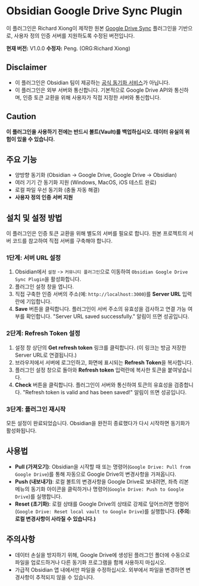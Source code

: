 # Obsidian Google Drive Sync Plugin

이 플러그인은 Richard Xiong이 제작한 원본 [Google Drive Sync](https://github.com/RichardX366/Obsidian-Google-Drive) 플러그인을 기반으로, 사용자 정의 인증 서버를 지원하도록 수정된 버전입니다.

**현재 버전:** V1.0.0
**수정자:** Peng. (ORG:Richard Xiong)

## Disclaimer

-   이 플러그인은 Obsidian 팀이 제공하는 [공식 동기화 서비스](https://obsidian.md/sync)가 아닙니다.
-   이 플러그인은 외부 서버와 통신합니다. 기본적으로 Google Drive API와 통신하며, 인증 토큰 교환을 위해 사용자가 직접 지정한 서버와 통신합니다.

## Caution

**이 플러그인을 사용하기 전에는 반드시 볼트(Vault)를 백업하십시오. 데이터 유실의 위험이 있을 수 있습니다.**

## 주요 기능

-   양방향 동기화 (Obsidian -> Google Drive, Google Drive -> Obsidian)
-   여러 기기 간 동기화 지원 (Windows, MacOS, iOS 테스트 완료)
-   로컬 파일 우선 동기화 (충돌 자동 해결)
-   **사용자 정의 인증 서버 지원**

## 설치 및 설정 방법

이 플러그인은 인증 토큰 교환을 위해 별도의 서버를 필요로 합니다. 원본 프로젝트의 서버 코드를 참고하여 직접 서버를 구축해야 합니다.

### 1단계: 서버 URL 설정

1.  Obsidian에서 `설정` -> `커뮤니티 플러그인`으로 이동하여 `Obsidian Google Drive Sync Plugin`을 활성화합니다.
2.  플러그인 설정 창을 엽니다.
3.  직접 구축한 인증 서버의 주소(예: `http://localhost:3000`)를 **Server URL** 입력란에 기입합니다.
4.  **Save** 버튼을 클릭합니다. 플러그인이 서버 주소의 유효성을 검사하고 연결 가능 여부를 확인합니다. "Server URL saved successfully." 알림이 뜨면 성공입니다.

### 2단계: Refresh Token 설정

1.  설정 창 상단의 **Get refresh token** 링크를 클릭합니다. (이 링크는 방금 저장한 Server URL로 연결됩니다.)
2.  브라우저에서 서버에 로그인하고, 화면에 표시되는 **Refresh Token**을 복사합니다.
3.  플러그인 설정 창으로 돌아와 **Refresh token** 입력란에 복사한 토큰을 붙여넣습니다.
4.  **Check** 버튼을 클릭합니다. 플러그인이 서버와 통신하여 토큰의 유효성을 검증합니다. "Refresh token is valid and has been saved!" 알림이 뜨면 성공입니다.

### 3단계: 플러그인 재시작

모든 설정이 완료되었습니다. Obsidian을 완전히 종료했다가 다시 시작하면 동기화가 활성화됩니다.

## 사용법

-   **Pull (가져오기)**: Obsidian을 시작할 때 또는 명령어(`Google Drive: Pull from Google Drive`)를 통해 자동으로 Google Drive의 변경사항을 가져옵니다.
-   **Push (내보내기)**: 로컬 볼트의 변경사항을 Google Drive로 보내려면, 좌측 리본 메뉴의 동기화 아이콘을 클릭하거나 명령어(`Google Drive: Push to Google Drive`)를 실행합니다.
-   **Reset (초기화)**: 로컬 상태를 Google Drive의 상태로 강제로 덮어쓰려면 명령어(`Google Drive: Reset local vault to Google Drive`)를 실행합니다. **(주의: 로컬 변경사항이 사라질 수 있습니다.)**

## 주의사항

-   데이터 손실을 방지하기 위해, Google Drive에 생성된 플러그인 폴더에 수동으로 파일을 업로드하거나 다른 동기화 프로그램을 함께 사용하지 마십시오.
-   가급적 Obsidian 앱 내에서만 파일을 수정하십시오. 외부에서 파일을 변경하면 변경사항이 추적되지 않을 수 있습니다.